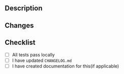 ## Description

<!--Please describe the changes in your pull request in few words here. -->

## Changes

<!-- List the changes done to fix a bug or introduce a new feature.Please note both user-facing changes and changes to internal API's here -->

## Checklist

<!-- Note: Only user-facing changes require a changelog entry. Internal-only API changes do not require a changelog entry. Changes in documentation do not require a changelog entry. -->

-   [ ] All tests pass locally
-   [ ] I have updated `CHANGELOG.md`
-   [ ] I have created documentation for this(if applicable)
